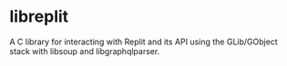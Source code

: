 # libreplit

A C library for interacting with Replit and its API using the GLib/GObject stack
with libsoup and libgraphqlparser.
